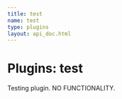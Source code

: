 ```yaml
---
title: test
name: test
type: plugins
layout: api_doc.html
---
```

# Plugins: test


Testing plugin. NO FUNCTIONALITY.

